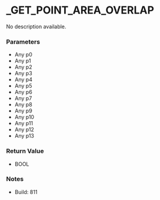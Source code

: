 # _GET_POINT_AREA_OVERLAP

No description available.

### Parameters
* Any p0
* Any p1
* Any p2
* Any p3
* Any p4
* Any p5
* Any p6
* Any p7
* Any p8
* Any p9
* Any p10
* Any p11
* Any p12
* Any p13

### Return Value
* BOOL

### Notes
* Build: 811

